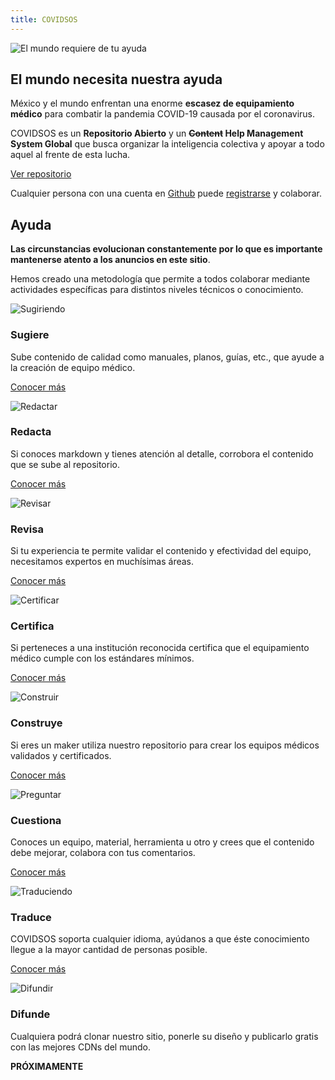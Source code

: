 ```yaml
---
title: COVIDSOS
---
```


<simple-hero>

![El mundo requiere de tu ayuda](../img/world.png)

<section class="message">

# El mundo necesita nuestra ayuda

México y el mundo enfrentan una enorme **escasez de equipamiento médico** para
 combatir la pandemia COVID-19 causada por el coronavirus.
 
COVIDSOS es un **Repositorio Abierto** y un **<strike>Content</strike> Help
 Management System Global** que busca organizar la inteligencia colectiva y 
 apoyar a todo aquel al frente de esta lucha.

<covidsos-button>

[Ver repositorio](es/repositorio)

</covidsos-button>

Cualquier persona con una cuenta en [Github](https://github.com/) puede
 [registrarse](/connect) y colaborar.  

</section>

</simple-hero>


<single-column>

## Ayuda

**Las circunstancias evolucionan constantemente por lo que es importante
  mantenerse atento a los anuncios en este sitio**. 
  
  Hemos creado una metodología que permite a todos
 colaborar mediante actividades específicas para distintos niveles técnicos o
  conocimiento.

</single-column>


<card-holder>





<simple-card>

![Sugiriendo](../img/suggesting.svg)

### Sugiere

Sube contenido de calidad como manuales, planos, guías, etc., que ayude a la
 creación de equipo médico.

[Conocer más](es/como-ayudar/sugiere)

</simple-card>






<simple-card>

![Redactar](../img/writing.svg)

### Redacta

Si conoces markdown y tienes atención al detalle, corrobora
 el contenido que se sube al repositorio.
 
[Conocer más](./es/como-ayudar/redacta)

</simple-card>







<simple-card>

![Revisar](../img/reviewing.svg)

### Revisa

Si tu experiencia te permite validar el contenido y efectividad
 del equipo, necesitamos expertos en muchísimas áreas.

[Conocer más](es/como-ayudar/revisa)

</simple-card>






<simple-card>

![Certificar](../img/certifying.svg)

### Certifica

Si perteneces a una institución reconocida certifica que el equipamiento médico
 cumple con los estándares mínimos.

[Conocer más](./es/como-ayudar/certifica)

</simple-card>






<simple-card>

![Construir](../img/making.svg)

### Construye

Si eres un maker utiliza nuestro repositorio para crear los equipos médicos 
 validados y certificados.

[Conocer más](./es/como-ayudar/construye)

</simple-card>







<simple-card>

![Preguntar](../img/collaborating.svg)

### Cuestiona

Conoces un equipo, material, herramienta u otro y crees que el contenido 
 debe mejorar, colabora con tus comentarios.

[Conocer más](./es/como-ayudar/cuestiona)

</simple-card>






<simple-card>

![Traduciendo](../img/translating.svg)

### Traduce

COVIDSOS soporta cualquier idioma, ayúdanos a que éste conocimiento
 llegue a la mayor cantidad de personas posible.

[Conocer más](./es/como-ayudar/traduce)

</simple-card>










<simple-card>

![Difundir](../img/promoting.svg)

### Difunde

Cualquiera podrá clonar nuestro sitio, ponerle su diseño y publicarlo gratis
 con las mejores CDNs del mundo.

**PRÓXIMAMENTE**

</simple-card>







</card-holder>
